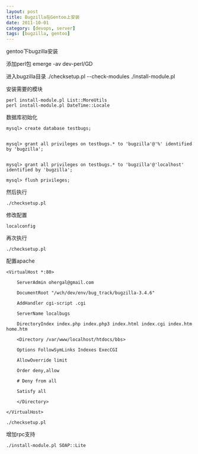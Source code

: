 ```yaml
---
layout: post
title: Bugzilla在Gentoo上安装
date: 2011-10-01
category: [devops, server]
tags: [bugzilla, gentoo]
---
```



gentoo下bugzilla安装



添加perl包
	emerge -av dev-perl/GD

进入bugzilla目录
	./checksetup.pl --check-modules
	./install-module.pl

安装需要的模块

	perl install-module.pl List::MoreUtils
	perl install-module.pl DateTime::Locale


数据库初始化

```
mysql> create database testbugs;


mysql> grant all privileges on testbugs.* to 'bugzilla'@'%' identified by 'bugzilla';


mysql> grant all privileges on testbugs.* to 'bugzilla'@'localhost' identified by 'bugzilla';

mysql> flush privileges;
```

然后执行

	./checksetup.pl

修改配置

	localconfig

再次执行

	./checksetup.pl

配置apache

```
<VirtualHost *:80>
   
    ServerAdmin ohergal@gmail.com
   
    DocumentRoot "/wch/dev/env/bug_track/bugzilla-3.4.6"
   
    AddHandler cgi-script .cgi
   
    ServerName localbugs
   
    DirectoryIndex index.php index.php3 index.html index.cgi index.htm home.htm
   
    <Directory /var/www/localhost/htdocs/bbs>
       
    Options FollowSymLinks Indexes ExecCGI
      
    AllowOverride limit
   
    Order deny,allow
       
    # Deny from all                                                                                                                                                           
       
    Satisfy all
   
    </Directory>

</VirtualHost>
```


	./checksetup.pl


增加rpc支持

	./install-module.pl SOAP::Lite


